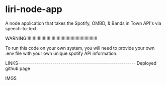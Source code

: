 # liri-node-app
A node application that takes the Spotify, OMBD, &amp; Bands in Town API's via speech-to-text.

WARNING!!!!!!!!!!!!!!!!!!!!!!!!!!!!!!!!!!!!!!!!!!!!!!!!!!!!!!!!


To run this code on your own system, you will need to provide your own .env file with
your own unique spotify API information.


LINKS----------------------------------------------------------
Deployed github page

IMGS

